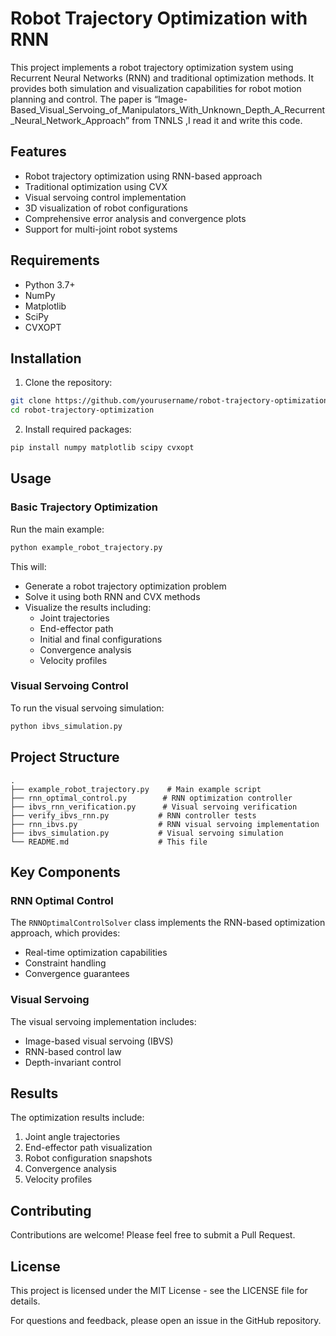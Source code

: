 # Robot Trajectory Optimization with RNN

This project implements a robot trajectory optimization system using Recurrent Neural Networks (RNN) and traditional optimization methods. It provides both simulation and visualization capabilities for robot motion planning and control.
The paper is “Image-Based_Visual_Servoing_of_Manipulators_With_Unknown_Depth_A_Recurrent_Neural_Network_Approach” from TNNLS ,I read it and write this code.

## Features

- Robot trajectory optimization using RNN-based approach
- Traditional optimization using CVX
- Visual servoing control implementation
- 3D visualization of robot configurations
- Comprehensive error analysis and convergence plots
- Support for multi-joint robot systems

## Requirements

- Python 3.7+
- NumPy
- Matplotlib
- SciPy
- CVXOPT

## Installation

1. Clone the repository:
```bash
git clone https://github.com/yourusername/robot-trajectory-optimization.git
cd robot-trajectory-optimization
```

2. Install required packages:
```bash
pip install numpy matplotlib scipy cvxopt
```

## Usage

### Basic Trajectory Optimization

Run the main example:
```bash
python example_robot_trajectory.py
```

This will:
- Generate a robot trajectory optimization problem
- Solve it using both RNN and CVX methods
- Visualize the results including:
  - Joint trajectories
  - End-effector path
  - Initial and final configurations
  - Convergence analysis
  - Velocity profiles

### Visual Servoing Control

To run the visual servoing simulation:
```bash
python ibvs_simulation.py
```

## Project Structure

```
.
├── example_robot_trajectory.py    # Main example script
├── rnn_optimal_control.py        # RNN optimization controller
├── ibvs_rnn_verification.py      # Visual servoing verification
├── verify_ibvs_rnn.py           # RNN controller tests
├── rnn_ibvs.py                  # RNN visual servoing implementation
├── ibvs_simulation.py           # Visual servoing simulation
└── README.md                    # This file
```

## Key Components

### RNN Optimal Control
The `RNNOptimalControlSolver` class implements the RNN-based optimization approach, which provides:
- Real-time optimization capabilities
- Constraint handling
- Convergence guarantees

### Visual Servoing
The visual servoing implementation includes:
- Image-based visual servoing (IBVS)
- RNN-based control law
- Depth-invariant control

## Results

The optimization results include:
1. Joint angle trajectories
2. End-effector path visualization
3. Robot configuration snapshots
4. Convergence analysis
5. Velocity profiles

## Contributing

Contributions are welcome! Please feel free to submit a Pull Request.

## License

This project is licensed under the MIT License - see the LICENSE file for details.


For questions and feedback, please open an issue in the GitHub repository.
